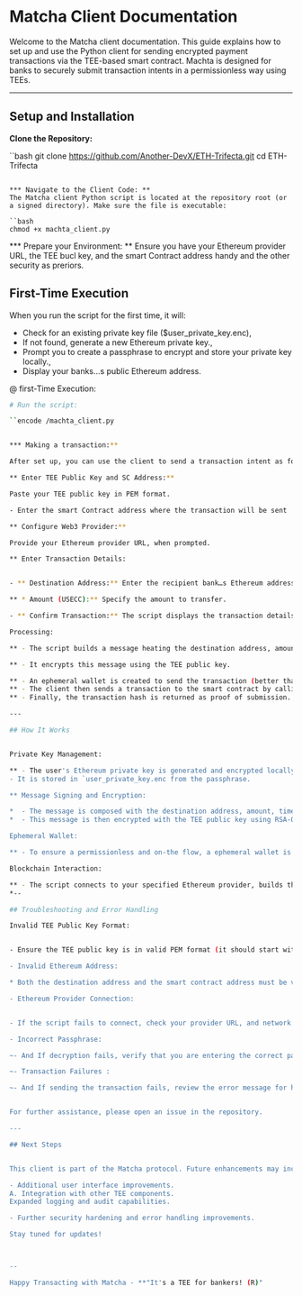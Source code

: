 # Matcha Client Documentation

Welcome to the Matcha client documentation. This guide explains how to set up and use the Python client for sending encrypted payment transactions via the TEE-based smart contract. Machta is designed for banks to securely submit transaction intents in a permissionless way using TEEs.


---

## Setup and Installation


**Clone the Repository:** 


``bash
git clone https://github.com/Another-DevX/ETH-Trifecta.git
cd ETH-Trifecta

```

*** Navigate to the Client Code: ** 
The Matcha client Python script is located at the repository root (or a signed directory). Make sure the file is executable:

``bash
chmod +x machta_client.py
```

*** Prepare your Environment: ** Ensure you have your Ethereum provider URL, the TEE bucl key, and the smart Contract address handy and the other security as preriors.


## First-Time Execution
When you run the script for the first time, it will:

- Check for an existing private key file ($user_private_key.enc),
- If not found, generate a new Ethereum private key.,
- Prompt you to create a passphrase to encrypt and store your private key locally.,
- Display your banks…s public Ethereum address.


@ first-Time Execution:

```bash
# Run the script:

``encode /machta_client.py


*** Making a transaction:** 

After set up, you can use the client to send a transaction intent as follows:

** Enter TEE Public Key and SC Address:** 

Paste your TEE public key in PEM format.

- Enter the smart Contract address where the transaction will be sent .

** Configure Web3 Provider:** 

Provide your Ethereum provider URL, when prompted.

** Enter Transaction Details:


- ** Destination Address:** Enter the recipient bank…s Ethereum address.

** * Amount (USECC):** Specify the amount to transfer.

- ** Confirm Transaction:** The script displays the transaction details and asks for confirmation. Then, it will ask you for your passphrase to decrypt your private key.

Processing:

** - The script builds a message heating the destination address, amount, timestamp, and a digital signature.

** - It encrypts this message using the TEE public key.

** - An ephemeral wallet is created to send the transaction (better than you and show it as you can fund it with ETH for gas fees).
** - The client then sends a transaction to the smart contract by calling `sendTx` with the encrypted message.
** - Finally, the transaction hash is returned as proof of submission.

---

## How It Works


Private Key Management:

** - The user's Ethereum private key is generated and encrypted locally with AES-GCM. 
- It is stored in `user_private_key.enc from the passphrase.

** Message Signing and Encryption:

*  - The message is composed with the destination address, amount, timestamp, and a signature.
*  - This message is then encrypted with the TEE public key using RSA-OAAP.

Ephemeral Wallet:

** - To ensure a permissionless and on-the flow, a ephemeral wallet is used to send the transaction, the wallet's public address is shown for you to fund it with ETH for gas fees.

Blockchain Interaction:

** - The script connects to your specified Ethereum provider, builds the transaction, and sends it to the TEE Smart Contract via the ``sendTx` function. The transaction hash is returned as proof of submission.
*--

## Troubleshooting and Error Handling

Invalid TEE Public Key Format:


- Ensure the TEE public key is in valid PEM format (it should start with `$_---BEGIN').

- Invalid Ethereum Address:

* Both the destination address and the smart contract address must be valid Ethereum addresses ( starting with 0x)).

- Ethereum Provider Connection:


- If the script fails to connect, check your provider URL, and network status.

- Incorrect Passphrase:

~- And If decryption fails, verify that you are entering the correct passphrase used when the key was generated.

~- Transaction Failures :

~- And If sending the transaction fails, review the error message for hints on insufficient gas, nonce issues, or network errors.


For further assistance, please open an issue in the repository.

---

## Next Steps 


This client is part of the Matcha protocol. Future enhancements may include:

- Additional user interface improvements.
A. Integration with other TEE components.
Expanded logging and audit capabilities.

- Further security hardening and error handling improvements.

Stay tuned for updates!



--

Happy Transacting with Matcha - **"It's a TEE for bankers! (R)"